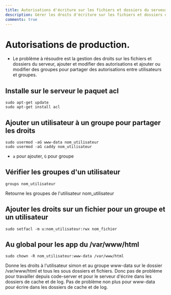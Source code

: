 ```yaml
---
title: Autorisations d'écriture sur les fichiers et dossiers du serveur
description: Gérer les droits d'écriture sur les fichiers et dossiers du serveur, ajouter des utilisateurs à des groupes, et configurer les permissions pour les applications web.
comments: true
---
```


# Autorisations de production. 

- Le problème à résoudre est la gestion des droits sur les fichiers et dossiers du serveur, ajouter et modifier des autorisations et ajouter ou modifier des groupes pour partager des autorisations entre utilisateurs et groupes.

## Installe sur le serveur le paquet acl

```shell
sudo apt-get update
sudo apt-get install acl
```

## Ajouter un utilisateur à un groupe pour partager les droits 

```shell
sudo usermod -aG www-data nom_utilisateur
sudo usermod -aG caddy nom_utilisateur
```

- `a` pour ajouter, `G` pour groupe

## Vérifier les groupes d'un utilisateur

```shell
groups nom_utilisateur
```

Retourne les groupes de l'utilisateur nom_utilisateur

## Ajouter les droits sur un fichier pour un groupe et un utilisateur

```shell
sudo setfacl -m u:nom_utilisateur:rwx nom_fichier
```

## Au global pour les app du /var/www/html

```shell
sudo chown -R nom_utilisateur:www-data /var/www/html
```

Donne les droits à l'utilisateur simon et au groupe www-data sur le dossier /var/www/html et tous les sous dossiers et fichiers.
Donc pas de problème pour travailler depuis code-server et pour le serveur d'écrire dans les dossiers de cache et de log.
Pas de problème non plus pour www-data pour écrire dans les dossiers de cache et de log.
